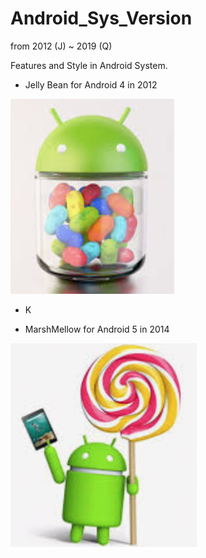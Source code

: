 # Android_Sys_Version
from 2012 (J) ~ 2019 (Q)

Features and Style in Android System.

* Jelly Bean for Android 4 in 2012

![](https://raw.githubusercontent.com/QueenieCplusplus/Android_Sys_Version/main/J_2012(4).png)


* K

* MarshMellow for Android 5 in 2014

![](https://raw.githubusercontent.com/QueenieCplusplus/Android_Sys_Version/main/L_2014(5).png)
